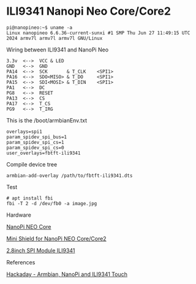 # ILI9341 Nanopi Neo Core/Core2

```
pi@nanopineo:~$ uname -a
Linux nanopineo 6.6.36-current-sunxi #1 SMP Thu Jun 27 11:49:15 UTC 2024 armv7l armv7l armv7l GNU/Linux
```

Wiring between ILI9341 and NanoPi Neo

```
3.3v  <-->  VCC & LED
GND   <-->  GND
PA14  <-->  SCK       & T_CLK    <SPI1>
PA16  <-->  SDO<MISO> & T_DO     <SPI1>
PA15  <-->  SDI<MOSI> & T_DIN    <SPI1>
PA1   <-->  DC
PG8   <-->  RESET
PA13  <-->  CS
PA17  <-->  T_CS
PG9   <-->  T_IRG
```

This is the /boot/armbianEnv.txt
```
overlays=spi1
param_spidev_spi_bus=1
param_spidev_spi_cs=1
param_spidev_spi_cs=0
user_overlays=fbtft-ili9341
```

Compile device tree
```
armbian-add-overlay /path/to/fbtft-ili9341.dts
```

Test

```
# apt install fbi
fbi -T 2 -d /dev/fb0 -a image.jpg
```


Hardware

[NanoPi NEO Core](https://www.friendlyelec.com/index.php?route=product/product&product_id=212&search=Neo+core&description=true&category_id=0)

[Mini Shield for NanoPi NEO Core/Core2](https://www.friendlyelec.com/index.php?route=product/product&product_id=213&search=Neo+core&description=true&category_id=0)

[2.8inch SPI Module ILI9341](http://www.lcdwiki.com/2.8inch_SPI_Module_ILI9341_SKU:MSP2807)

References

[Hackaday - Armbian, NanoPi and ILI9341 Touch](https://hackaday.io/project/190371-g-edm/log/217902-first-success-with-armbian-nanopi-and-ili9341-touch) 

